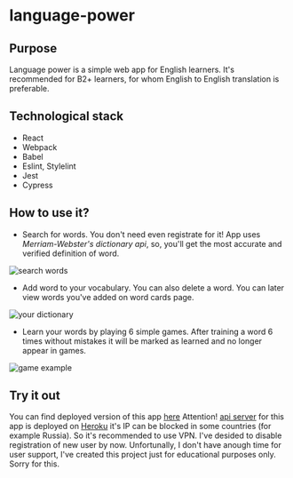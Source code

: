 # language-power

## Purpose

Language power is a simple web app for English learners. It's recommended for B2+ learners, for whom English to English translation is preferable.

## Technological stack

* React
* Webpack
* Babel
* Eslint, Stylelint
* Jest
* Cypress

## How to use it?

* Search for words. You don't need even registrate for it! App uses *Merriam-Webster's dictionary api*, so, you'll get the most accurate and verified definition of word.

![search words](https://s111vla.storage.yandex.net/rdisk/f053d4890e284fffd04e10999c492e5d173b4205d14918740e353185f977851a/5f1f1245/t8N_zNhj42fk-cQBwQUA4CnCpKcZh0pXPdBKripG-vboWjxbwxYbtGquoPePyXNodysdS_3BAkJ4TE7S8idMaQ==?uid=214238519&filename=search.png&disposition=inline&hash=&limit=0&content_type=image%2Fpng&tknv=v2&owner_uid=214238519&etag=f3eef23815e88468a19c0809549cac8d&fsize=21247&hid=00f3e1a7425baa1c7a93aa3ec9217c20&media_type=image&rtoken=vs495Qw2taG8&force_default=yes&ycrid=na-65d0f8768a2c4dda0211d4a7cd77a009-downloader11f&ts=5ab6fdc855b40&s=6314a657cb4afeae89eb113a2843d6ff851aa3c3ac88fb6d9aac2c0231d617fc&pb=U2FsdGVkX198bzVDzd-yn1pI38Md53_RITdDOj2FMkXzIKPXe_x2nLRHlp6H8-gMrnaIZlijkviiVGXNt1KrtULbSkgI48ppRF2-8Pbn1jk)

* Add word to your vocabulary. You can also delete a word. You can later view words you've added on word cards page.

![your dictionary](https://s290vla.storage.yandex.net/rdisk/daf1e084adf86ee8585967c60de997ac50a6d7ebc2dc67bf754c133dfaa30457/5f1f11ec/t8N_zNhj42fk-cQBwQUA4GE_w0-Vc1SFKm2ATfXevC4vLr9B609WdpY9IGE32xykQVjxT_vWRsqqcSl-VqQGrA==?uid=214238519&filename=word+cards.png&disposition=inline&hash=&limit=0&content_type=image%2Fpng&tknv=v2&owner_uid=214238519&fsize=22766&media_type=image&etag=16ea2f0fc590cd160d4b9a344e95eca4&hid=5065a805dc507c8184c5a00b3e10b260&rtoken=g1yE6HtztV6a&force_default=yes&ycrid=na-8cc35616487d1ce3f863fc2735db17bc-downloader11f&ts=5ab6fd7375300&s=87f49e2f90026442f3cbef397d30ee01c1b5898aefd93ed6ea8cded6eb522f6d&pb=U2FsdGVkX1_w3FolIi77ccnatvFYrQhacozDD__fzxp91WuTnLo9g3DxvAGPuS3OV0-eDrbZyFPKTu9TuUAPtIzJTUBgUAw9_XWaw_-o_WE)

* Learn your words by playing 6 simple games. After training a word 6 times without mistakes it will be marked as learned and no longer appear in games. 

![game example](https://photos.app.goo.gl/X1aXFWRssfbkqe5dA)

## Try it out
You can find deployed version of this app [here](https://language-power.web.app/) 
Attention! [api server](https://github.com/marusyaganza/language-power-backend) for this app is deployed on [Heroku](https://www.heroku.com/) it's IP can be blocked in some countries (for example Russia). So it's recommended to use VPN.
I've desided to disable registration of new user by now. Unfortunally, I don't have anough time for user support, I've created this project just for educational purposes only. Sorry for this.
